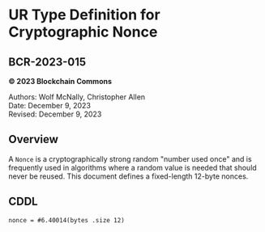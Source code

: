 # UR Type Definition for Cryptographic Nonce

## BCR-2023-015

**© 2023 Blockchain Commons**

Authors: Wolf McNally, Christopher Allen<br/>
Date: December 9, 2023<br/>
Revised: December 9, 2023

## Overview

A `Nonce` is a cryptographically strong random "number used once" and is frequently used in algorithms where a random value is needed that should never be reused. This document defines a fixed-length 12-byte nonces.

## CDDL

```
nonce = #6.40014(bytes .size 12)
```
